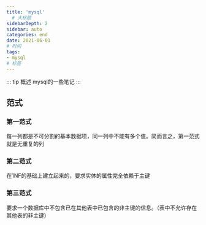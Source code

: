 ```yaml
---
title: 'mysql'
  # 大标题
sidebarDepth: 2
sidebar: auto
categories: end
date: 2021-06-01
# 时间
tags:
- mysql
# 标签
---
```


::: tip 概述
mysql的一些笔记
:::

## 范式
### 第一范式
每一列都是不可分割的基本数据项，同一列中不能有多个值。简而言之，第一范式就是无重复的列

### 第二范式
在1NF的基础上建立起来的，要求实体的属性完全依赖于主键

### 第三范式
要求一个数据库中不包含已在其他表中已包含的非主键的信息。（表中不允许存在其他表的非主键）
